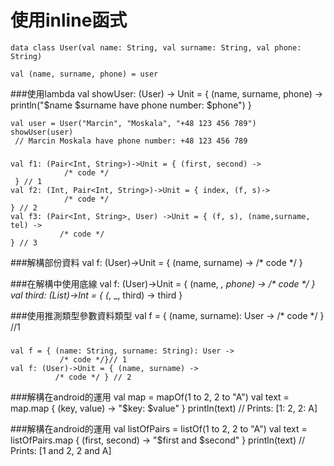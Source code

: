 # 使用inline函式
	data class User(val name: String, val surname: String, val phone: String)
	
	val (name, surname, phone) = user
	
###使用lambda
	val showUser: (User) -> Unit = { (name, surname, phone) ->
	      println("$name $surname have phone number: $phone")
	}
	
	val user = User("Marcin", "Moskala", "+48 123 456 789")
	showUser(user)
	 // Marcin Moskala have phone number: +48 123 456 789

###
	val f1: (Pair<Int, String>)->Unit = { (first, second) ->
	            /* code */ 
	 } // 1
	val f2: (Int, Pair<Int, String>)->Unit = { index, (f, s)->
	            /* code */ 
	} // 2
	val f3: (Pair<Int, String>, User) ->Unit = { (f, s), (name,surname, tel) ->
	           /* code */ 
	} // 3

###解構部份資料
	val f: (User)->Unit = { (name, surname) -> /* code */ }
	
###在解構中使用底線
	val f: (User)->Unit = { (name, _, phone) -> /* code */ }
	val third: (List<Int>)->Int = { (_, _, third) -> third }

###使用推測類型參數資料類型
	val f = { (name, surname): User -> /* code */ } //1
	
###
	val f = { (name: String, surname: String): User ->
	           /* code */}// 1
	val f: (User)->Unit = { (name, surname) ->
	          /* code */ } // 2
	
###解構在android的運用
	val map = mapOf(1 to 2, 2 to "A")
	val text = map.map { (key, value) -> "$key: $value" }
	println(text) // Prints: [1: 2, 2: A]
	
###解構在android的運用
	val listOfPairs = listOf(1 to 2, 2 to "A")
	val text = listOfPairs.map { (first, second) ->
	            "$first and $second" }
	println(text) // Prints: [1 and 2, 2 and A]

   





